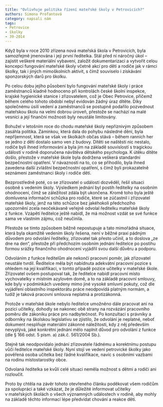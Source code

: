 ```yaml
---
title: "Ovlivňuje politika řízení mateřské školy v Petrovicích?"
authors: Simona Profantová
category: napsali nám
tags:
- Petrovice
- školky
- 39-2014
---
```


Když byla v roce 2010 zřízena nová mateřská škola v Petrovicích, byla samozřejmě jmenována i její první ředitelka. Stál před ní náročný úkol – zajistit veškeré materiální vybavení, založit dokumentarizaci a vytvořit celou koncepci fungování mateřské školy včetně akcí pro děti a rodiče jak v rámci školky, tak i jiných mimoškolních aktivit, s čímž souviselo i získávání sponzorských darů pro školku.

Po celou dobu jejího působení bylo fungování mateřské školy i práce zaměstnanců kladně hodnoceno při kontrolách české školní inspekce, krajské hygienické stanice i zřizovatelem, což je Obec Petrovice, přičemž během celého tohoto období nebyl evidován žádný úraz dítěte. Díky společnému úsilí vedení a zaměstnanců se postupně podařilo pozvednout mateřskou školu na velmi dobrou úroveň, přestože se nachází na malé vesnici a její finanční možnosti byly neustále limitovány.

Bohužel v letošním roce do chodu mateřské školy nepříznivým způsobem zasáhla politika. Záminkou, která dala do pohybu následné dění, byla nepříjemnost, která se však ve školkách občas stává – během ranních her se jedno z dětí dostalo samo ven z budovy. Dítěti se naštěstí nic nestalo, rodiče byli ihned informováni a byla jim na základě souvislostí s tragickou událostí v rodině doporučena návštěva dětského psychologa. K útěku dítěte došlo, přestože v mateřské škole byla dodržena veškerá standardní bezpečnostní opatření. V návaznosti na to, co se přihodilo, byla ihned zavedena další zvláštní bezpečnostní opatření, s čímž byli prokazatelně seznámeni zaměstnanci školy i rodiče dětí.

Bezprostředně poté, co se zřizovatel o události dozvěděl, řešil situaci osobně s vedením školy. Výsledkem jednání byl postih ředitelky na osobním ohodnocení, čímž se záležitost zdála být ukončena. Kromě toho byla ještě domluvena informační schůzka pro rodiče, které se zúčastnil i zřizovatel mateřské školy, jenž na této schůzce bez jakéhokoli předchozího upozornění zcela neočekávaně veřejně odvolal ředitelku mateřské školy z funkce. Vzápětí ředitelce ještě nabídl, že má možnost vzdát se své funkce sama ve vlastním zájmu, což neučinila.

Přestože se tímto způsobem běžně nepostupuje a tato mimořádná situace, která byla okamžitě vedením školy řešena, není v běžné praxi pádným důvodem pro odvolání ředitelky, zřizovatel tak přesto učinil, a to doslova „ze dne na den“, přestože při předchozím osobním jednání ředitelce po postihu formou srážky finančního ohodnocení vyjádřil svou další důvěru a podporu. 

Odvoláním z funkce ředitelům ale nekončí pracovní poměr, jak zřizovatel neustále tvrdil. Ředitelce měla být nabídnuta adekvátní pracovní pozice s ohledem na její kvalifikaci, v tomto případě pozice učitelky v mateřské škole. Zřizovatel ovšem postupoval tak, že ředitelce nabídl pracovní místo vychovatelky v místním azylovém domě, a to na základě pracovní smlouvy, kde byly v podmínkách uvedeny mimo jiné vysoké smluvní pokuty, což dle vyjádření oblastního inspektorátu práce neodpovídá platným normám, a tudíž je taková pracovní smlouva neplatná a protizákonná.

Protože v mateřské škole nebylo ředitelce umožněno dále pracovat ani na pozici učitelky, dohodly se nakonec obě strany na rozvázání pracovního poměru dle zákoníku práce pro nadbytečnost.
Po konzultaci s právníky a odborníky na školskou legislativu se zjistilo, že odvolání je neplatné, neboť dokument nesplňuje materiální zákonné náležitosti, kdy z něj především nevyplývá, jaké konkrétní jednání mělo naplnit důvod pro odvolání z funkce (dle § 166 odst. 5 písm. a) zák.č. 561/2004 Sb.).

Stejně tak neodpovídalo jednání zřizovatele řádnému a korektnímu postupu vůči ředitelce mateřské školy. Nyní stojí ve vedení petrovické školky jako pověřená osoba učitelka bez řádné kvalifikace, navíc s osobními vazbami na rodinu místostarostky obce. 

Odvolaná ředitelka se kvůli celé situaci neměla možnost s dětmi a rodiči ani rozloučit.

Proto by chtěla na závěr tohoto otevřeného článku poděkovat všem rodičům za spolupráci a také vzkázat, že je důležité informovat učitelky v mateřských školách o všech významných událostech v rodině, aby mohly na základě těchto informací lépe předvídat chování a reakce dětí. 